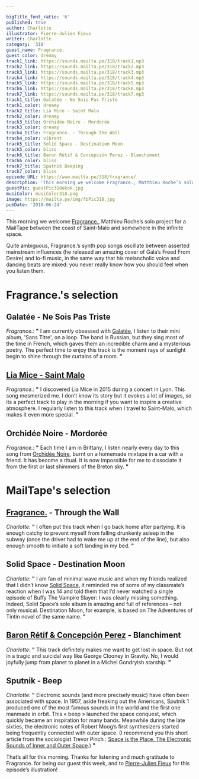 ```yaml
---

bigTitle_font_ratio: '6'
published: true
author: Charlotte
illustrator: Pierre-Julien Fieux
writer: Charlotte
category: '318'
guest_name: Fragrance.
guest_color: dreamy
track1_link: https://sounds.mailta.pe/318/track1.mp3
track2_link: https://sounds.mailta.pe/318/track2.mp3
track3_link: https://sounds.mailta.pe/318/track3.mp3
track4_link: https://sounds.mailta.pe/318/track4.mp3
track5_link: https://sounds.mailta.pe/318/track5.mp3
track6_link: https://sounds.mailta.pe/318/track6.mp3
track7_link: https://sounds.mailta.pe/318/track7.mp3
track1_title: Galatée - Ne Sois Pas Triste
track1_color: dreamy
track2_title: Lia Mice - Saint Malo
track2_color: dreamy
track3_title: Orchidée Noire - Mordorée
track3_color: dreamy
track4_title: Fragrance. - Through the Wall
track4_color: vibrant
track5_title: Solid Space - Destination Moon
track5_color: bliss
track6_title: Baron Rétif & Concepción Perez - Blanchiment
track6_color: bliss
track7_title: Sputnik Beeping
track7_color: bliss
episode_URL: https://www.mailta.pe/318/fragrance/
description: 'This morning we welcome Fragrance., Matthieu Roche’s solo project for a Sunday morning between the coast of Saint Malo and somewhere in the infinite space.  Quite ambiguous, Fragrance.’s synth pop songs oscillate between asserted mainstream influences (he released an amazing cover of Gala’s Freed From Desire) and lo-fi music, in the same way that his melancholic voice and dancing beats are mixed: you never really know how you should feel when you listen them.'
guestPic: guestPic318okok.jpg
musiColor: musiColor318.png
image: https://mailta.pe/img/fbPic318.jpg
pubDate: '2018-06-24'
---
```

This morning we welcome [Fragrance.](https://fragrancemusic.bandcamp.com/album/dust-disorders-ep), Matthieu Roche’s solo project for a MailTape between the coast of Saint-Malo and somewhere in the infinite space.
<p>Quite ambiguous, Fragrance.’s synth pop songs oscillate between asserted mainstream influences (he released an amazing cover of Gala’s Freed From Desire) and lo-fi music, in the same way that his melancholic voice and dancing beats are mixed: you never really know how you should feel when you listen them.


# Fragrance.'s selection

## Galatée - Ne Sois Pas Triste
_Fragrance._: **"** I am currently obsessed with [Galatée](https://www.facebook.com/galateegalateegalatee/), I listen to their mini album, 'Sans Titre', on a loop. The band is Russian, but they sing most of the time in French, which gaves them an incredible charm and a mysterious poetry. The perfect time to enjoy this track is the moment rays of sunlight begin to shine through the curtains of a room. **"** 

## [Lia Mice - Saint Malo](https://liamice.bandcamp.com/)
_Fragrance._: **"** I discovered Lia Mice in 2015 during a concert in Lyon. This song mesmerized me. I don’t know its story but it evokes a lot of images, so its a perfect track to play in the morning if you want to inspire a creative atmosphere. I regularly listen to this track when I travel to Saint-Malo, which makes it even more special. **"** 

## Orchidée Noire - Mordorée
_Fragrance._: **"** Each time I am in Brittany, I listen nearly every day to this song from [Orchidée Noire](https://orchideenoire.bandcamp.com/), burnt on a homemade mixtape in a car with a friend. It has become a ritual. It is now impossible for me to dissociate it from the first or last shimmers of the Breton sky. **"** 


# MailTape's selection

## [Fragrance.](https://fragrancemusic.bandcamp.com/) - Through the Wall
_Charlotte_: **"** I often put this track when I go back home after partying. It is enough catchy to prevent myself from falling drunkenly asleep in the subway (once the driver had to wake me up at the end of the line), but also enough smooth to initiate a soft landing in my bed. **"** 

## Solid Space - Destination Moon
_Charlotte_: **"** I am fan of minimal wave music and when my friends realized that I didn’t know [Solid Space](https://solid-space.bandcamp.com/), it reminded me of some of my classmate’s reaction when I was 14 and told them that I’d never watched a single episode of Buffy The Vampire Slayer: I was clearly missing something. Indeed, Solid Space’s sole album is amazing and full of references – not only musical. Destination Moon, for example, is based on The Adventures of Tintin novel of the same name. **"** 

## [Baron Rétif & Concepción Perez](https://brcp.bandcamp.com/) - Blanchiment
_Charlotte_: **"** This track definitely makes me want to get lost in space. But not in a tragic and suicidal way like George Clooney in Gravity. No, I would joyfully jump from planet to planet in a Michel Gondryish starship. **"** 

## Sputnik - Beep
_Charlotte_: **"** Electronic sounds (and more precisely music) have often been associated with space. In 1957, aside freaking out the Americans, Sputnik 1 produced one of the most famous sounds in the world and the first one manmade in orbit. This « beep » launched the space conquest, which quickly became an inspiration for many bands. Meanwhile during the late sixties, the electronic notes of Robert Moog’s first synthesizers started being frequently connected with outer space. (I recommend you this short article from the sociologist Trevor Pinch : [Space is the Place, The Electronic Sounds of Inner and Outer Space](https://www.researchcatalogue.net/view/108499/108500).) **"** 

That’s all for this morning. Thanks for listening and much gratitude to Fragrance. for being our guest this week, and to [Pierre-Julien Fieux](http://www.pierrejulienfieux.com/) for this episode’s illustration!
